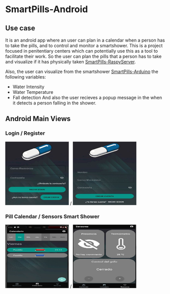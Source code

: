 # SmartPills-Android

## Use case

It is an android app where an user can plan in a calendar when a person has to take the pills, and to control and monitor a smartshower.
This is a project focused in penitentiary centers which can potentially use this as a tool to facilitate their work. 
So the user can plan the pills that a person has to take and visualize if it has physically taken [SmartPills-RaspyServer](https://github.com/josepfortuny/SmartPills-RaspyServer).

Also, the user can visualize from the smartshower [SmartPills-Arduino](https://github.com/josepfortuny/SmartPills-Arduino) the following variables:
* Water Intensity
* Water Temperature
* Fall detection
And also the user recieves a popup message in the when it detects a person falling in the shower.

## Android Main Views

### Login / Register
<img src=https://github.com/josepfortuny/SmartPills-Android/blob/main/Images/Login.JPG width="200" height="200"> / <img src= https://github.com/josepfortuny/SmartPills-Android/blob/main/Images/Register.JPG width="200" height="200">

### Pill Calendar / Sensors Smart Shower 
<img src=https://github.com/josepfortuny/SmartPills-Android/blob/main/Images/Calendar.JPG width="200" height="200"> / <img src=https://github.com/josepfortuny/SmartPills-Android/blob/main/Images/SmartShower.JPG width="200" height="200">
